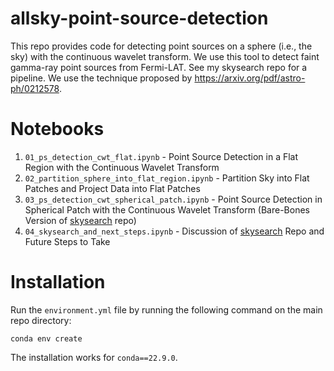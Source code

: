 # allsky-point-source-detection
This repo provides code for detecting point sources on a sphere (i.e., the sky) with the continuous wavelet transform. We use this tool to detect faint gamma-ray point sources from Fermi-LAT. See my skysearch repo for a pipeline. We use the technique proposed by https://arxiv.org/pdf/astro-ph/0212578.

# Notebooks
1. `01_ps_detection_cwt_flat.ipynb` - Point Source Detection in a Flat Region with the Continuous Wavelet Transform
2. `02_partition_sphere_into_flat_region.ipynb` - Partition Sky into Flat Patches and Project Data into Flat Patches
3. `03_ps_detection_cwt_spherical_patch.ipynb` - Point Source Detection in Spherical Patch with the Continuous Wavelet Transform (Bare-Bones Version of [skysearch](https://github.com/edwarddramirez/skysearch) repo)
5. `04_skysearch_and_next_steps.ipynb` - Discussion of [skysearch](https://github.com/edwarddramirez/skysearch) Repo and Future Steps to Take

# Installation
Run the `environment.yml` file by running the following command on the main repo directory:
```
conda env create
```
The installation works for `conda==22.9.0`. 
